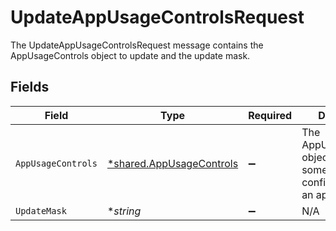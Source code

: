 # UpdateAppUsageControlsRequest

The UpdateAppUsageControlsRequest message contains the AppUsageControls object to update and the update mask.


## Fields

| Field                                                                           | Type                                                                            | Required                                                                        | Description                                                                     |
| ------------------------------------------------------------------------------- | ------------------------------------------------------------------------------- | ------------------------------------------------------------------------------- | ------------------------------------------------------------------------------- |
| `AppUsageControls`                                                              | [*shared.AppUsageControls](../../../pkg/models/shared/appusagecontrols.md)      | :heavy_minus_sign:                                                              | The AppUsageControls object describes some peripheral configuration for an app. |
| `UpdateMask`                                                                    | **string*                                                                       | :heavy_minus_sign:                                                              | N/A                                                                             |
